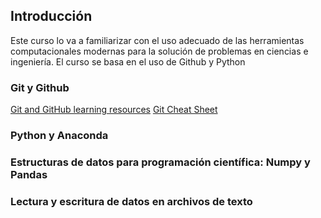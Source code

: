 ## Introducción

Este curso lo va a familiarizar con el uso adecuado de las herramientas computacionales modernas para la solución de problemas en ciencias e ingeniería. El curso se basa en el uso de Github y Python 

### Git y Github

[Git and GitHub learning resources](https://help.github.com/articles/git-and-github-learning-resources/)
[Git Cheat Sheet](https://education.github.com/git-cheat-sheet-education.pdf)

### Python y Anaconda



### Estructuras de datos para programación científica: Numpy y Pandas



### Lectura y escritura de datos en archivos de texto